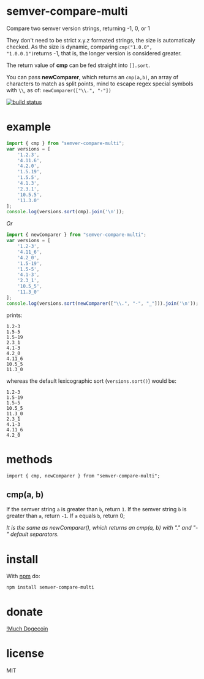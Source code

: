 # semver-compare-multi

Compare two semver version strings, returning -1, 0, or 1

They don't need to be strict x.y.z formated strings, the size is automaticaly checked. As the size is dynamic, comparing `cmp("1.0.0", "1.0.0.1")`returns -1, that is, the longer version is considered greater.

The return value of **cmp** can be fed straight into `[].sort`.

You can pass **newComparer**, which returns an `cmp(a,b)`, an array of characters to match as split points, mind to escape regex special symbols with `\\`, as of: `newComparer(["\\.", "-"])`

[![build status](https://travis-ci.org/zenithpolar/semver-compare.svg?branch=master)](https://travis-ci.org/zenithpolar/semver-compare)

# example

``` js
import { cmp } from "semver-compare-multi";
var versions = [
    '1.2.3',
    '4.11.6',
    '4.2.0',
    '1.5.19',
    '1.5.5',
    '4.1.3',
    '2.3.1',
    '10.5.5',
    '11.3.0'
];
console.log(versions.sort(cmp).join('\n'));
```

*Or*

``` js
import { newComparer } from "semver-compare-multi";
var versions = [
    '1.2-3',
    '4.11_6',
    '4.2_0',
    '1.5-19',
    '1.5-5',
    '4.1-3',
    '2.3_1',
    '10.5_5',
    '11.3_0'
];
console.log(versions.sort(newComparer(["\\.", "-", "_"])).join('\n'));
```

prints:

```
1.2-3
1.5-5
1.5-19
2.3_1
4.1-3
4.2_0
4.11_6
10.5_5
11.3_0
```

whereas the default lexicographic sort (`versions.sort()`) would be:

```
1.2-3
1.5-19
1.5-5
10.5_5
11.3_0
2.3_1
4.1-3
4.11_6
4.2_0
```

# methods

```
import { cmp, newComparer } from "semver-compare-multi";
```

## cmp(a, b)

If the semver string `a` is greater than `b`, return `1`.
If the semver string `b` is greater than `a`, return `-1`.
If `a` equals `b`, return 0;

*It is the same as newComparer(), which returns an cmp(a, b) with "." and "-" default separators.*

# install

With [npm](https://npmjs.org) do:

```
npm install semver-compare-multi
```

# donate

[!Much Dogecoin](https://i.imgur.com/KVdSj76.png)

# license

MIT
